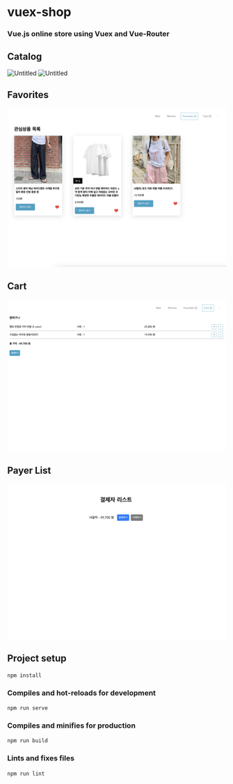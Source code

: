 # vuex-shop

### Vue.js online store using Vuex and Vue-Router

## Catalog

![Untitled](public/images/catalog1.png)
![Untitled](public/images/catalog2.png)


## Favorites

![Untitled](public/images/liked.png)

## Cart

![Untitled](public/images/cart.png)

## Payer List

![Untitled](public/images/list.png)


## Project setup

```
npm install
```

### Compiles and hot-reloads for development

```
npm run serve
```

### Compiles and minifies for production

```
npm run build
```

### Lints and fixes files

```
npm run lint
```
